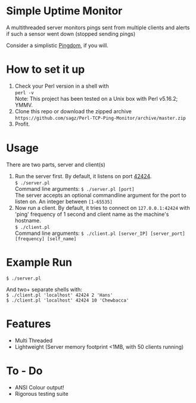 Simple Uptime Monitor
================

A multithreaded server monitors pings sent from multiple clients and alerts if such a sensor went down (stopped sending pings)

Consider a simplistic [Pingdom](http://pingdom.com), if you will.

How to set it up
================

1. Check your Perl version in a shell with  
`perl -v`  
Note: This project has been tested on a Unix box with Perl v5.16.2; YMMV.  
2. Clone this repo or download the zipped archive  
`https://github.com/sagz/Perl-TCP-Ping-Monitor/archive/master.zip`
3. Profit.

Usage
==
There are two parts, server and client(s)  
1. Run the server first. By default, it listens on port [42424](https://en.wikipedia.org/wiki/Answer_to_the_Ultimate_Question_of_Life,_the_Universe,_and_Everything#Answer_to_the_Ultimate_Question_of_Life.2C_the_Universe.2C_and_Everything_.2842.29).  
`$ ./server.pl`  
Command line arguments:  `$ ./server.pl [port]`  
The server accepts an optional commandline argument for the port to listen on. An integer between `[1-65535]`  
2. Now run a client. By default, it tries to connect on `127.0.0.1:42424` with 'ping' frequency of 1 second and client name as the machine's hostname.  
`$ ./client.pl`  
Command line arguments:
`$ ./client.pl [server_IP] [server_port] [frequency] [self_name]`

Example Run
==
`$ ./server.pl`  

And two+ separate shells with:  
`$ ./client.pl 'localhost' 42424 2 'Hans'`  
`$ ./client.pl 'localhost' 42424 10 'Chewbacca'`  


Features
==
+ Multi Threaded
+ Lightweight (Server memory footprint <1MB, with 50 clients running)
 
To - Do
==
+ ANSI Colour output!
+ Rigorous testing suite
